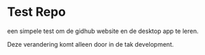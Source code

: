 # Test Repo
een simpele test om de gidhub website en de desktop app te leren.

Deze verandering komt alleen door in de tak development.
